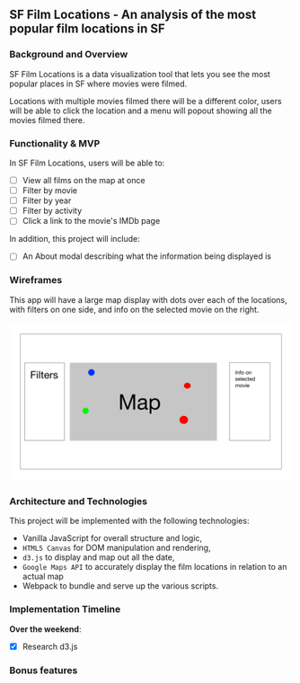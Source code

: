 ## SF Film Locations - An analysis of the most popular film locations in SF

### Background and Overview

SF Film Locations is a data visualization tool that lets you see the most popular places in SF where movies were filmed.

Locations with multiple movies filmed there will be a different color, users will be able to click the location and a menu will popout showing all the movies filmed there.

### Functionality & MVP  

In SF Film Locations, users will be able to:

- [ ] View all films on the map at once
- [ ] Filter by movie
- [ ] Filter by year
- [ ] Filter by activity
- [ ] Click a link to the movie's IMDb page

In addition, this project will include:

- [ ] An About modal describing what the information being displayed is

### Wireframes

This app will have a large map display with dots over each of the locations, with filters on one side, and info on the selected movie on the right.

![wireframes](wireframe.png)



### Architecture and Technologies

This project will be implemented with the following technologies:

- Vanilla JavaScript for overall structure and logic,
- `HTML5 Canvas` for DOM manipulation and rendering,
- `d3.js` to display and map out all the date,
- `Google Maps API` to accurately display the film locations in relation to an actual map
- Webpack to bundle and serve up the various scripts.


### Implementation Timeline

**Over the weekend**:

- [x] Research d3.js




### Bonus features
